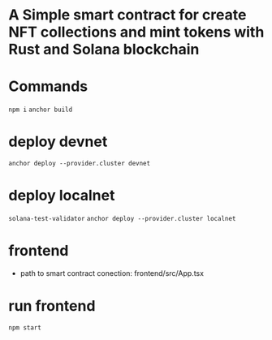 # A Simple smart contract for create NFT collections and mint tokens with Rust and Solana blockchain

# Commands
`npm i`
`anchor build`
# deploy devnet
`anchor deploy --provider.cluster devnet`
# deploy localnet
`solana-test-validator`
`anchor deploy --provider.cluster localnet`

# frontend
- path to smart contract conection: frontend/src/App.tsx
# run frontend
`npm start`
